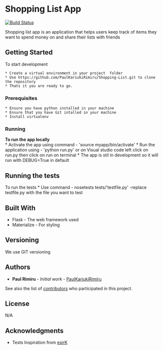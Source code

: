 # Shopping List App

[![Build Status](https://travis-ci.org/PaulKariukiRimiru/Shopping-List.svg?branch=master)](https://travis-ci.org/PaulKariukiRimiru/Shopping-List)

Shopping list app is an application that helps users keep track of items they want to spend money on and share their lists with friends

## Getting Started

To start development
    
    * Create a virtual environment in your project  folder
    * Use https://github.com/PaulKariukiRimiru/Shopping-List.git to clone the repository
    * Thats it you are ready to go.

### Prerequisites
    * Ensure you have python installed in your machine
    * Ensure that you have Git intalled in your machine
    * Install virtualenv

### Running

<b>To run the app locally</b><br>
    * Activate the app using command - 'source myapp/bin/activate'
    * Run the application using - 'python run.py' or on Visual studio code left click on run.py then click on run on terminal
    * The app is stil in development so it will run with DEBUG=True in default

## Running the tests

To run the tests
    * Use command - nosetests tests/'testfile.py'
        -replace testfile.py with the file you want to test

## Built With

* Flask - The web framework used
* Materialize - For styling

## Versioning

We use GIT versioning

## Authors

* **Paul Rimiru** - *Initial work* - [PaulKariukiRimiru](https://github.com/PaulKariukiRimiru)

See also the list of [contributors](https://github.com/your/project/contributors) who participated in this project.

## License

N/A

## Acknowledgments

* Tests Inspiration from [esirK](https://github.com/esirK)
